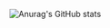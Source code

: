 ![Anurag's GitHub stats](https://github-readme-stats.vercel.app/api?username=kiXXLL&hide=contribs,prs)
